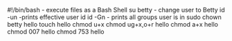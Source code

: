#!/bin/bash - execute files as a Bash Shell
su betty - change user to Betty
id -un  -prints effective user id
id -Gn  - prints all groups user is in
sudo chown betty hello
touch hello
chmod u+x
chmod ug+x,o+r hello
chmod a+x hello
chmod 007 hello
chmod 753 hello
